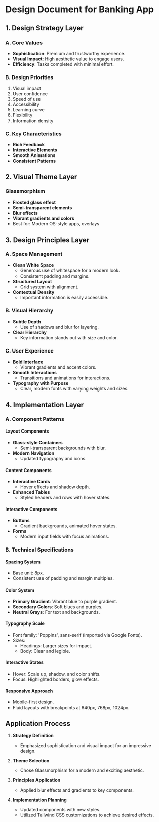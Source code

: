 # Design Document for Banking App

## 1. Design Strategy Layer

### A. Core Values

- **Sophistication**: Premium and trustworthy experience.
- **Visual Impact**: High aesthetic value to engage users.
- **Efficiency**: Tasks completed with minimal effort.

### B. Design Priorities

1. Visual impact
2. User confidence
3. Speed of use
4. Accessibility
5. Learning curve
6. Flexibility
7. Information density

### C. Key Characteristics

- **Rich Feedback**
- **Interactive Elements**
- **Smooth Animations**
- **Consistent Patterns**

## 2. Visual Theme Layer

### Glassmorphism

- **Frosted glass effect**
- **Semi-transparent elements**
- **Blur effects**
- **Vibrant gradients and colors**
- Best for: Modern OS-style apps, overlays

## 3. Design Principles Layer

### A. Space Management

- **Clean White Space**
  - Generous use of whitespace for a modern look.
  - Consistent padding and margins.
- **Structured Layout**
  - Grid system with alignment.
- **Contextual Density**
  - Important information is easily accessible.

### B. Visual Hierarchy

- **Subtle Depth**
  - Use of shadows and blur for layering.
- **Clear Hierarchy**
  - Key information stands out with size and color.

### C. User Experience

- **Bold Interface**
  - Vibrant gradients and accent colors.
- **Smooth Interactions**
  - Transitions and animations for interactions.
- **Typography with Purpose**
  - Clear, modern fonts with varying weights and sizes.

## 4. Implementation Layer

### A. Component Patterns

#### Layout Components

- **Glass-style Containers**
  - Semi-transparent backgrounds with blur.
- **Modern Navigation**
  - Updated typography and icons.

#### Content Components

- **Interactive Cards**
  - Hover effects and shadow depth.
- **Enhanced Tables**
  - Styled headers and rows with hover states.

#### Interactive Components

- **Buttons**
  - Gradient backgrounds, animated hover states.
- **Forms**
  - Modern input fields with focus animations.

### B. Technical Specifications

#### Spacing System

- Base unit: 8px.
- Consistent use of padding and margin multiples.

#### Color System

- **Primary Gradient**: Vibrant blue to purple gradient.
- **Secondary Colors**: Soft blues and purples.
- **Neutral Grays**: For text and backgrounds.

#### Typography Scale

- Font family: 'Poppins', sans-serif (imported via Google Fonts).
- Sizes:
  - Headings: Larger sizes for impact.
  - Body: Clear and legible.

#### Interactive States

- Hover: Scale up, shadow, and color shifts.
- Focus: Highlighted borders, glow effects.

#### Responsive Approach

- Mobile-first design.
- Fluid layouts with breakpoints at 640px, 768px, 1024px.

## Application Process

1. **Strategy Definition**
   - Emphasized sophistication and visual impact for an impressive design.

2. **Theme Selection**
   - Chose Glassmorphism for a modern and exciting aesthetic.

3. **Principles Application**
   - Applied blur effects and gradients to key components.

4. **Implementation Planning**
   - Updated components with new styles.
   - Utilized Tailwind CSS customizations to achieve desired effects.